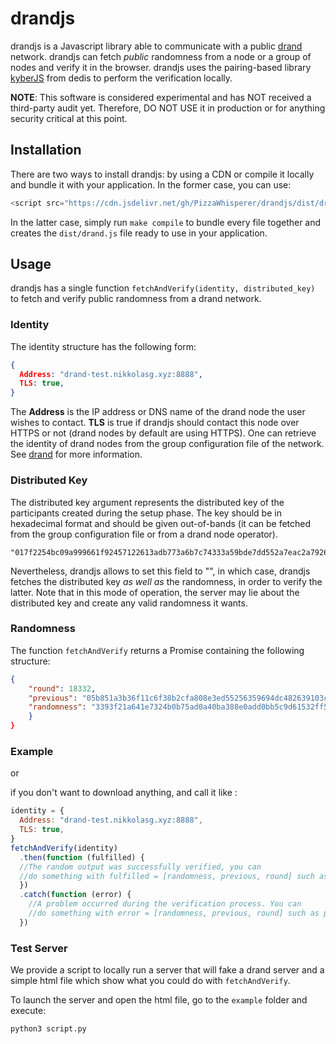 # drandjs

drandjs is a Javascript library able to communicate with a public [drand](https://github.com/dedis/drand) network. drandjs can fetch *public* randomness from a node or a group of nodes and verify it in the browser. drandjs uses the pairing-based library [kyberJS](https://github.com/dedis/cothority/tree/master/external/js/kyber) from dedis to perform the verification locally.

**NOTE**: This software is considered experimental and has NOT received a third-party audit yet. Therefore, DO NOT USE it in production or for anything security critical at this point.

## Installation

There are two ways to install drandjs: by using a CDN or compile it locally and bundle it with your application. 
In the former case, you can use:
```javascript
<script src="https://cdn.jsdelivr.net/gh/PizzaWhisperer/drandjs/dist/drand.js"></script>
```
In the latter case, simply run `make compile` to bundle every file together and creates the `dist/drand.js` file ready to use in your application.

## Usage

drandjs has a single function `fetchAndVerify(identity, distributed_key)` to fetch and verify public randomness from a drand network. 

### Identity

The identity structure has the following form:
```json
{
  Address: "drand-test.nikkolasg.xyz:8888",
  TLS: true,
}
```
The **Address** is the IP address or DNS name of the drand node the user wishes to contact. **TLS** is true if drandjs should contact this node over HTTPS or not (drand nodes by default are using HTTPS).
One can retrieve the identity of drand nodes from the group configuration file of the network. See [drand](https://github.com/dedis/drand) for more information.

### Distributed Key

The distributed key argument represents the distributed key of the participants created during the setup phase.
The key should be in hexadecimal format and should be given out-of-bands (it can be fetched from the group configuration file or from a drand node operator).
```
"017f2254bc09a999661f92457122613adb773a6b7c74333a59bde7dd552a7eac2a79263bb6fb1f3840218f3181218b952e2af35be09edaee66566b458c92609f7571e8bb519c9109055b84f392c9e84f5bb828f988ce0423ce708be1dcf808d9cc63a610352b504115ee38bc23dd259e88a5d1221d53e45c9520be9b601fb4f578"
```

Nevertheless, drandjs allows to set this field to "", in which case, drandjs fetches the distributed key *as well as* the randomness, in order to verify the latter. 
Note that in this mode of operation, the server may lie about the distributed key and create any valid randomness it wants.

### Randomness 

The function `fetchAndVerify` returns a Promise containing the following structure:
```json
{
    "round": 18332,
    "previous": "05b851a3b36f11c6f38b2cfa808e3ed55256359694dc482639103c7668e702e70a165d73438cb30b5b73531cd6e17bed1ff623c3638cfdae85d815f339e85120",
    "randomness": "3393f21a641e7324b0b75ad0a40ba388e0add0bb5c9d61532ff501f35815bca85af6471f1f181a4d3c484d9cdf7a8fded25645ddde15fc33a15a01f61361c723"
    }
}
```

### Example

or

if you don't want to download anything, and call it like :
```javascript
identity = {
  Address: "drand-test.nikkolasg.xyz:8888",
  TLS: true,
}
fetchAndVerify(identity)
  .then(function (fulfilled) {
  //The random output was successfully verified, you can
  //do something with fulfilled = [randomness, previous, round] such as printing it.
  })
  .catch(function (error) {
    //A problem occurred during the verification process. You can
    //do something with error = [randomness, previous, round] such as printing it.
  })
```

### Test Server

We provide a script to locally run a server that will fake a drand server and a simple html file which show what you could do with `fetchAndVerify`.

To launch the server and open the html file, go to the `example` folder and execute:
```bash
python3 script.py
```


